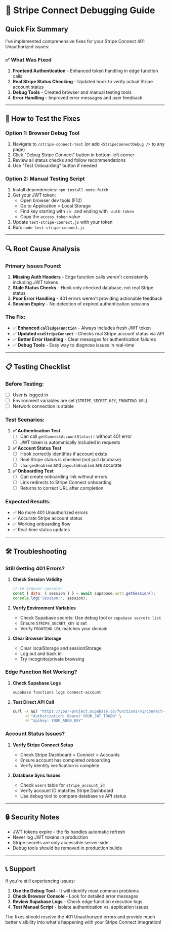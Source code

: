 # 🔧 Stripe Connect Debugging Guide

## **Quick Fix Summary**

I've implemented comprehensive fixes for your Stripe Connect 401 Unauthorized issues:

### **✅ What Was Fixed**

1. **Frontend Authentication** - Enhanced token handling in edge function calls
2. **Real Stripe Status Checking** - Updated hook to verify actual Stripe account status
3. **Debug Tools** - Created browser and manual testing tools
4. **Error Handling** - Improved error messages and user feedback

---

## **🚀 How to Test the Fixes**

### **Option 1: Browser Debug Tool**
1. Navigate to `/stripe-connect-test` (or add `<StripeConnectDebug />` to any page)
2. Click "Debug Stripe Connect" button in bottom-left corner
3. Review all status checks and follow recommendations
4. Use "Test Onboarding" button if needed

### **Option 2: Manual Testing Script**
1. Install dependencies: `npm install node-fetch`
2. Get your JWT token:
   - Open browser dev tools (F12)
   - Go to Application > Local Storage
   - Find key starting with `sb-` and ending with `-auth-token`
   - Copy the `access_token` value
3. Update `test-stripe-connect.js` with your token
4. Run: `node test-stripe-connect.js`

---

## **🔍 Root Cause Analysis**

### **Primary Issues Found:**
1. **Missing Auth Headers** - Edge function calls weren't consistently including JWT tokens
2. **Stale Status Checks** - Hook only checked database, not real Stripe status
3. **Poor Error Handling** - 401 errors weren't providing actionable feedback
4. **Session Expiry** - No detection of expired authentication sessions

### **The Fix:**
- ✅ **Enhanced `callEdgeFunction`** - Always includes fresh JWT token
- ✅ **Updated `useStripeConnect`** - Checks real Stripe account status via API
- ✅ **Better Error Handling** - Clear messages for authentication failures
- ✅ **Debug Tools** - Easy way to diagnose issues in real-time

---

## **📋 Testing Checklist**

### **Before Testing:**
- [ ] User is logged in
- [ ] Environment variables are set (`STRIPE_SECRET_KEY`, `FRONTEND_URL`)
- [ ] Network connection is stable

### **Test Scenarios:**
1. **✅ Authentication Test**
   - [ ] Can call `getConnectAccountStatus()` without 401 error
   - [ ] JWT token is automatically included in requests
   
2. **✅ Account Status Test**
   - [ ] Hook correctly identifies if account exists
   - [ ] Real Stripe status is checked (not just database)
   - [ ] `chargesEnabled` and `payoutsEnabled` are accurate
   
3. **✅ Onboarding Test**
   - [ ] Can create onboarding link without errors
   - [ ] Link redirects to Stripe Connect onboarding
   - [ ] Returns to correct URL after completion

### **Expected Results:**
- ✅ No more 401 Unauthorized errors
- ✅ Accurate Stripe account status
- ✅ Working onboarding flow
- ✅ Real-time status updates

---

## **🛠️ Troubleshooting**

### **Still Getting 401 Errors?**
1. **Check Session Validity**
   ```javascript
   // In browser console:
   const { data: { session } } = await supabase.auth.getSession();
   console.log('Session:', session);
   ```

2. **Verify Environment Variables**
   - Check Supabase secrets: Use debug tool or `supabase secrets list`
   - Ensure `STRIPE_SECRET_KEY` is set
   - Verify `FRONTEND_URL` matches your domain

3. **Clear Browser Storage**
   - Clear localStorage and sessionStorage
   - Log out and back in
   - Try incognito/private browsing

### **Edge Function Not Working?**
1. **Check Supabase Logs**
   ```bash
   supabase functions logs connect-account
   ```

2. **Test Direct API Call**
   ```bash
   curl -X GET "https://your-project.supabase.co/functions/v1/connect-account" \
        -H "Authorization: Bearer YOUR_JWT_TOKEN" \
        -H "apikey: YOUR_ANON_KEY"
   ```

### **Account Status Issues?**
1. **Verify Stripe Connect Setup**
   - Check Stripe Dashboard > Connect > Accounts
   - Ensure account has completed onboarding
   - Verify identity verification is complete

2. **Database Sync Issues**
   - Check `users` table for `stripe_account_id`
   - Verify account ID matches Stripe Dashboard
   - Use debug tool to compare database vs API status

---

## **🔒 Security Notes**

- JWT tokens expire - the fix handles automatic refresh
- Never log JWT tokens in production
- Stripe secrets are only accessible server-side
- Debug tools should be removed in production builds

---

## **📞 Support**

If you're still experiencing issues:

1. **Use the Debug Tool** - It will identify most common problems
2. **Check Browser Console** - Look for detailed error messages
3. **Review Supabase Logs** - Check edge function execution logs
4. **Test Manual Script** - Isolate authentication vs. application issues

The fixes should resolve the 401 Unauthorized errors and provide much better visibility into what's happening with your Stripe Connect integration! 